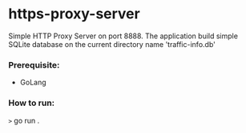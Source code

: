 # https-proxy-server

Simple HTTP Proxy Server on port 8888. The application build simple SQLite database on the current directory name 'traffic-info.db'

### Prerequisite:
 - GoLang

### How to run:
 `>` go run .

